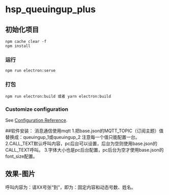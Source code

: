 # hsp_queuingup_plus

## 初始化项目
```
npm cache clear -f
npm install
```

### 运行
```
npm run electron:serve
```

### 打包
```
npm run electron:build 或者 yarn electron:build
```

### Customize configuration
See [Configuration Reference](https://cli.vuejs.org/config/).

##软件安装：
消息通信使用mqtt
1.把base.json的MQTT_TOPIC（订阅主题）值替换成：queuingup_1或queuingup_2 注意每一个值只能配置一台。
2.CALL_TEXT默认呼叫内容，pc后台可以设置，后台为空则使用base.json的CALL_TEXT呼叫。
3.字体大小也是pc后台配置，pc后台为空才使用base.json的font_size配置。

## 效果-图片
呼叫内容为：请XX号张“到”，即为：固定内容和动态号数、姓名。


